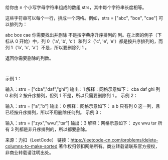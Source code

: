 给你由 n 个小写字母字符串组成的数组 strs，其中每个字符串长度相等。

这些字符串可以每个一行，排成一个网格。例如，strs = ["abc", "bce", "cae"] 可以排列为：

abc
bce
cae
你需要找出并删除 不是按字典序升序排列的 列。在上面的例子（下标从 0 开始）中，列 0（'a', 'b', 'c'）和列 2（'c', 'e', 'e'）都是按升序排列的，而列 1（'b', 'c', 'a'）不是，所以要删除列 1 。

返回你需要删除的列数。

 

示例 1：

输入：strs = ["cba","daf","ghi"]
输出：1
解释：网格示意如下：
  cba
  daf
  ghi
列 0 和列 2 按升序排列，但列 1 不是，所以只需要删除列 1 。
示例 2：

输入：strs = ["a","b"]
输出：0
解释：网格示意如下：
  a
  b
只有列 0 这一列，且已经按升序排列，所以不用删除任何列。
示例 3：

输入：strs = ["zyx","wvu","tsr"]
输出：3
解释：网格示意如下：
  zyx
  wvu
  tsr
所有 3 列都是非升序排列的，所以都要删除。

来源：力扣（LeetCode）
链接：https://leetcode-cn.com/problems/delete-columns-to-make-sorted
著作权归领扣网络所有。商业转载请联系官方授权，非商业转载请注明出处。